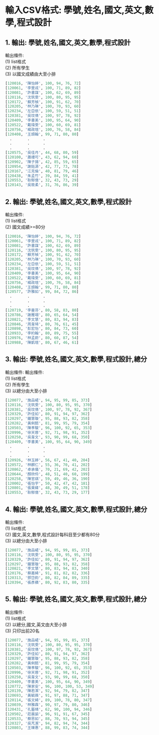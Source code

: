 
# 輸入CSV格式: 學號,姓名,國文,英文,數學,程式設計

## 1. 輸出: 學號,姓名,國文,英文,數學,程式設計 

輸出條件:<br/> 
(1) list格式 <br/>
(2) 所有學生 <br/>
(3) 以國文成績由大至小排

``` python
[120016, '陳怡婷', 100, 94, 76, 72]
[120061, '李萱戎', 100, 71, 89, 82]
[120081, '許書謀', 100, 62, 69, 89]
[120116, '沈筑雯', 100, 80, 95, 95]
[120172, '蘇芳楨', 100, 91, 62, 70]
[120205, '林乃琳', 100, 70, 93, 60]
[120234, '左亞依', 100, 59, 51, 51]
[120381, '吳玟倩', 100, 97, 78, 92]
[120409, '李書美', 100, 95, 64, 90]
[120522, '戴瑋雯', 100, 60, 69, 81]
[120756, '楊政瑄', 100, 76, 58, 84]
[120408, '王頡翰', 99, 71, 80, 80]
  .       .      .
  .       .      .
  .       .      .
[120575, '吳佳月', 44, 68, 80, 59]
[120100, '蕭禮可', 43, 62, 94, 60]
[120902, '陳子揚', 42, 85, 59, 65]
[120954, '謝鈺源', 42, 77, 73, 78]
[120167, '江克倫', 40, 81, 79, 46]
[120438, '朱孟竹', 39, 84, 59, 41]
[120553, '耿郁億', 32, 43, 73, 29]
[120143, '吳筱柔', 31, 76, 86, 39]
``` 


## 2. 輸出: 學號,姓名,國文,英文,數學,程式設計 

輸出條件:<br/> 
(1) list格式 <br/>
(2) 國文成績>=80分
``` python
[120016, '陳怡婷', 100, 94, 76, 72]
[120061, '李萱戎', 100, 71, 89, 82]
[120081, '許書謀', 100, 62, 69, 89]
[120116, '沈筑雯', 100, 80, 95, 95]
[120172, '蘇芳楨', 100, 91, 62, 70]
[120205, '林乃琳', 100, 70, 93, 60]
[120234, '左亞依', 100, 59, 51, 51]
[120381, '吳玟倩', 100, 97, 78, 92]
[120409, '李書美', 100, 95, 64, 90]
[120522, '戴瑋雯', 100, 60, 69, 81]
[120756, '楊政瑄', 100, 76, 58, 84]
[120408, '王頡翰', 99, 71, 80, 80]
[120577, '許雅如', 99, 84, 72, 86]
  .       .      .
  .       .      .
  .       .      .
[120719, '李曼芬', 80, 58, 83, 80]
[120786, '謝雁翊', 80, 65, 64, 54]
[120821, '李文慧', 80, 83, 94, 83]
[120846, '周韋琦', 80, 76, 61, 45]
[120898, '彭宏怡', 80, 84, 73, 60]
[120933, '李約翰', 80, 89, 75, 55]
[120976, '林孟蔚', 80, 60, 87, 54]
[120988, '陳凱瑄', 80, 67, 46, 61]
``` 


## 3. 輸出: 學號,姓名,國文,英文,數學,程式設計,總分

輸出條件: 輸出條件:<br/> 
(1) list格式 <br/>
(2) 所有學生 <br/>
(3) 以總分由大至小排
``` python
[120077, '施品峮', 94, 95, 99, 85, 373]
[120116, '沈筑雯', 100, 80, 95, 95, 370]
[120381, '吳玟倩', 100, 97, 78, 92, 367]
[120329, '許佳如', 80, 91, 94, 97, 362] 
[120297, '鐘慧璇', 95, 88, 93, 82, 358] 
[120282, '黃俐懿', 81, 99, 95, 79, 354] 
[120503, '陳孝駿', 96, 100, 92, 65, 353]
[120996, '徐天蓉', 92, 71, 98, 91, 352]
[120250, '吳韋文', 93, 90, 99, 68, 350]
[120409, '李書美', 100, 95, 64, 90, 349]
  .       .      .
  .       .      .
  .       .      .
[120926, '林玉婷', 56, 67, 41, 40, 204]
[120572, '林麒仁', 55, 36, 70, 41, 202]
[120862, '卓承儀', 70, 21, 69, 42, 202]
[120644, '顏欣伶', 48, 51, 40, 60, 199]
[120258, '陳官祺', 59, 49, 46, 36, 190]
[120002, '張怡宇', 50, 42, 47, 42, 181]
[120801, '張東緯', 48, 30, 49, 51, 178]
[120553, '耿郁億', 32, 43, 73, 29, 177]
``` 



## 4. 輸出: 學號,姓名,國文,英文,數學,程式設計,總分

輸出條件:<br/> 
(1) list格式 <br/> 
(2) 國文,英文,數學,程式設計每科目至少都有80分<br/>
(3) 以總分由大至小排
``` python
[120077, '施品峮', 94, 95, 99, 85, 373]
[120116, '沈筑雯', 100, 80, 95, 95, 370]
[120329, '許佳如', 80, 91, 94, 97, 362]
[120297, '鐘慧璇', 95, 88, 93, 82, 358]
[120821, '李文慧', 80, 83, 94, 83, 340]
[120176, '蔡嘉綺', 91, 81, 82, 82, 336]
[120313, '鄧岱鈞', 80, 82, 84, 89, 335]
[120394, '張彥蘋', 80, 92, 83, 80, 335]
``` 



## 5. 輸出: 學號,姓名,國文,英文,數學,程式設計,總分

輸出條件:<br/> 
(1) list格式 <br/>
(2) 以總分,國文,英文由大至小排<br/>
(3) 只印出前20名
``` python
[120077, '施品峮', 94, 95, 99, 85, 373]
[120116, '沈筑雯', 100, 80, 95, 95, 370]
[120381, '吳玟倩', 100, 97, 78, 92, 367]
[120329, '許佳如', 80, 91, 94, 97, 362]
[120297, '鐘慧璇', 95, 88, 93, 82, 358]
[120282, '黃俐懿', 81, 99, 95, 79, 354]
[120503, '陳孝駿', 96, 100, 92, 65, 353]
[120996, '徐天蓉', 92, 71, 98, 91, 352]
[120250, '吳韋文', 93, 90, 99, 68, 350]
[120409, '李書美', 100, 95, 64, 90, 349]
[120772, '陳家安', 96, 100, 100, 53, 349]
[120139, '陳若潔', 92, 94, 79, 82, 347]
[120693, '黃毓薇', 91, 97, 88, 71, 347]
[120114, '張文綺', 89, 100, 78, 80, 347]
[120039, '林雅霖', 90, 97, 79, 80, 346]
[120431, '孔藝晴', 62, 90, 100, 94, 346]
[120502, '莊晨諭', 96, 91, 91, 67, 345]
[120533, '蔡思如', 88, 70, 93, 94, 345]
[120327, '吳芃潔', 94, 82, 94, 74, 344]
[120803, '王瓅惠', 88, 99, 83, 74, 344]
``` 
